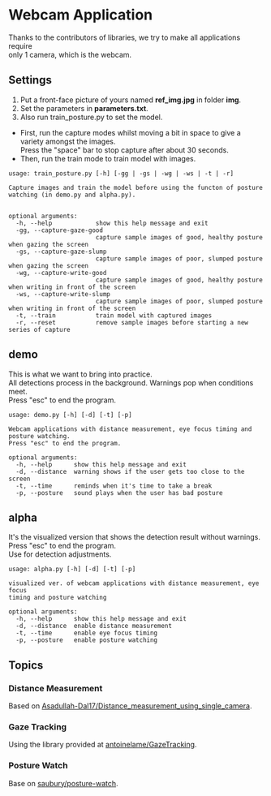 # Webcam Application

Thanks to the contributors of libraries, we try to make all applications require \
only 1 camera, which is the webcam.

## Settings

1. Put a front-face picture of yours named **ref_img.jpg** in folder **img**.
1. Set the parameters in **parameters.txt**.
1. Also run train_posture.py to set the model.
  - First, run the capture modes whilst moving a bit in space to give a variety amongst the images. \
  Press the "space" bar to stop capture after about 30 seconds.
  - Then, run the train mode to train model with images.

```
usage: train_posture.py [-h] [-gg | -gs | -wg | -ws | -t | -r]

Capture images and train the model before using the functon of posture watching (in demo.py and alpha.py).


optional arguments:
  -h, --help            show this help message and exit
  -gg, --capture-gaze-good
                        capture sample images of good, healthy posture when gazing the screen
  -gs, --capture-gaze-slump
                        capture sample images of poor, slumped posture when gazing the screen
  -wg, --capture-write-good
                        capture sample images of good, healthy posture when writing in front of the screen
  -ws, --capture-write-slump
                        capture sample images of poor, slumped posture when writing in front of the screen
  -t, --train           train model with captured images
  -r, --reset           remove sample images before starting a new series of capture
```

## demo

This is what we want to bring into practice. \
All detections process in the background. Warnings pop when conditions meet. \
Press "esc" to end the program.

```
usage: demo.py [-h] [-d] [-t] [-p]

Webcam applications with distance measurement, eye focus timing and posture watching.
Press "esc" to end the program.

optional arguments:
  -h, --help      show this help message and exit
  -d, --distance  warning shows if the user gets too close to the screen
  -t, --time      reminds when it's time to take a break
  -p, --posture   sound plays when the user has bad posture
```

## alpha

It's the visualized version that shows the detection result without warnings. \
Press "esc" to end the program. \
Use for detection adjustments.

```
usage: alpha.py [-h] [-d] [-t] [-p]

visualized ver. of webcam applications with distance measurement, eye focus
timing and posture watching

optional arguments:
  -h, --help      show this help message and exit
  -d, --distance  enable distance measurement
  -t, --time      enable eye focus timing
  -p, --posture   enable posture watching
```

## Topics

### Distance Measurement

Based on [Asadullah-Dal17/Distance_measurement_using_single_camera](https://github.com/Asadullah-Dal17/Distance_measurement_using_single_camera).

### Gaze Tracking

Using the library provided at [antoinelame/GazeTracking](https://github.com/antoinelame/GazeTracking).

### Posture Watch

Base on [saubury/posture-watch](https://github.com/saubury/posture-watch).
